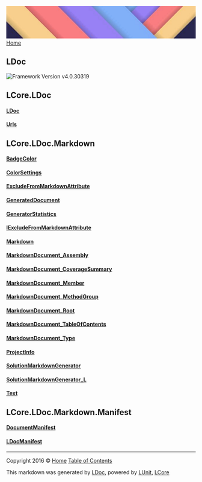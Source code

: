 ![](Content/LDoc-banner-small.png "")
[Home](../README.md)

## LDoc
![Framework Version v4.0.30319](http://b.repl.ca/v1/Framework-Version%20v4.0.30319-blue.png "")


LCore.LDoc
------

#### [LDoc](docs/LDoc.md)

#### [Urls](docs/Urls.md)

LCore.LDoc.Markdown
------

#### [BadgeColor](docs/BadgeColor.md)

#### [ColorSettings](docs/ColorSettings.md)

#### [ExcludeFromMarkdownAttribute](docs/ExcludeFromMarkdownAttribute.md)

#### [GeneratedDocument](docs/GeneratedDocument.md)

#### [GeneratorStatistics](docs/GeneratorStatistics.md)

#### [IExcludeFromMarkdownAttribute](docs/IExcludeFromMarkdownAttribute.md)

#### [Markdown](docs/Markdown.md)

#### [MarkdownDocument_Assembly](docs/MarkdownDocument_Assembly.md)

#### [MarkdownDocument_CoverageSummary](docs/MarkdownDocument_CoverageSummary.md)

#### [MarkdownDocument_Member](docs/MarkdownDocument_Member.md)

#### [MarkdownDocument_MethodGroup](docs/MarkdownDocument_MethodGroup.md)

#### [MarkdownDocument_Root](docs/MarkdownDocument_Root.md)

#### [MarkdownDocument_TableOfContents](docs/MarkdownDocument_TableOfContents.md)

#### [MarkdownDocument_Type](docs/MarkdownDocument_Type.md)

#### [ProjectInfo](docs/ProjectInfo.md)

#### [SolutionMarkdownGenerator](docs/SolutionMarkdownGenerator.md)

#### [SolutionMarkdownGenerator_L](docs/SolutionMarkdownGenerator_L.md)

#### [Text](docs/Text.md)

LCore.LDoc.Markdown.Manifest
------

#### [DocumentManifest](docs/DocumentManifest.md)

#### [LDocManifest](docs/LDocManifest.md)



---

Copyright 2016 &copy; [Home](../README.md) [Table of Contents](../TableOfContents.md)

This markdown was generated by [LDoc](https://github.com/CodeSingularity/LDoc), powered by [LUnit](https://github.com/CodeSingularity/LUnit), [LCore](https://github.com/CodeSingularity/LCore)
